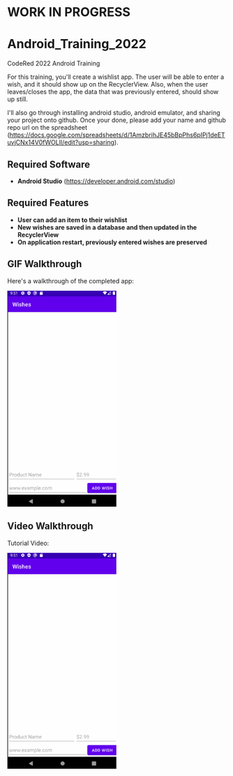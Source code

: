 # WORK IN PROGRESS
# Android_Training_2022
CodeRed 2022 Android Training

For this training, you'll create a wishlist app. The user will be able to enter a wish, and it should show up on the RecyclerView. Also, when the user leaves/closes the app, the data that was previously entered, should show up still.

I'll also go through installing android studio, android emulator, and sharing your project onto github. Once your done, please add your name and github repo url on the spreadsheet (https://docs.google.com/spreadsheets/d/1AmzbrihJE45bBpPhs6pIPj1deETuvjCNx14V0fWOLlI/edit?usp=sharing).

## Required Software
- **Android Studio** (https://developer.android.com/studio)

## Required Features

- **User can add an item to their wishlist**
- **New wishes are saved in a database and then updated in the RecyclerView**
- **On application restart, previously entered wishes are preserved**

## GIF Walkthrough

Here's a walkthrough of the completed app:

<img src="/walkthrough.gif" width=250><br>

## Video Walkthrough

Tutorial Video:

<img src="/walkthrough.gif" width=250><br>
